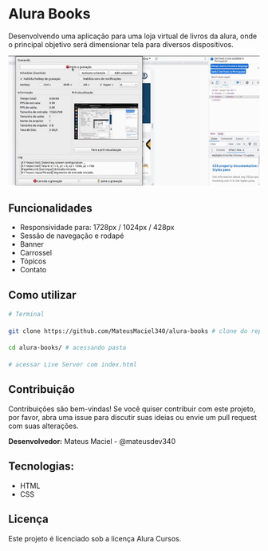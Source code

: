 # Alura Books

Desenvolvendo uma aplicação para uma loja virtual de livros da alura, onde o principal objetivo será dimensionar tela para diversos dispositivos.

![](assets/alurabooks.gif)

## Funcionalidades

- Responsividade para: 1728px / 1024px / 428px
- Sessão de navegação e rodapé
- Banner
- Carrossel
- Tópicos
- Contato

## Como utilizar

```bash
# Terminal

git clone https://github.com/MateusMaciel340/alura-books # clone do repositório

cd alura-books/ # acessando pasta

# acessar Live Server com index.html
```

## Contribuição

Contribuições são bem-vindas! Se você quiser contribuir com este projeto, por favor, abra uma issue para discutir suas ideias ou envie um pull request com suas alterações.

**Desenvolvedor:** Mateus Maciel - @mateusdev340

## Tecnologias:

- HTML
- CSS

## Licença

Este projeto é licenciado sob a licença Alura Cursos.
